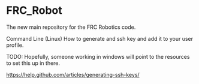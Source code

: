# FRC_Robot
The new main repository for the FRC Robotics code.

Command Line (Linux)
How to generate and ssh key and add it to your user profile.

TODO: Hopefully, someone working in windows will point to the resources to set this up in there.

https://help.github.com/articles/generating-ssh-keys/

